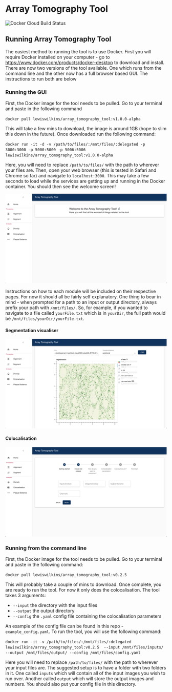 # Array Tomography Tool
![Docker Cloud Build Status](https://img.shields.io/docker/cloud/build/lewiswilkins/array_tomography_tool)
## Running Array Tomography Tool 

The easiest method to running the tool is to use Docker. First you will require
Docker installed on your computer - go to
https://www.docker.com/products/docker-desktop to download and install. There
are now two versions of the tool available. One which runs from the command line
and the other now has a full browser based GUI. The instructions to run both are
below

### Running the GUI

First, the Docker image for the tool needs to be pulled. Go to your terminal and
paste in the following command


`docker pull lewiswilkins/array_tomography_tool:v1.0.0-alpha`

This will take a few mins to download, the image is around 1GB (hope to slim this down in
the future). Once downloaded run the following command:

`docker run -it -d -v /path/to/files/:/mnt/files/:delegated -p 3000:3000 -p
5000:5000 -p 5006:5006 lewiswilkins/array_tomography_tool:v1.0.0-alpha`

Here, you will need to replace `/path/to/files/` with the path to wherever your
files are.
Then, open your web browser (this is tested in Safari and Chrome so far) and
navigate to `localhost:3000`. This may take a few seconds to load while the
services are getting up and running in the Docker container. You should then see
the welcome screen! 

![Home page](images/home.png?raw=true "Home page")

Instructions on how to each module will be included on their respective pages.
For now it should all be fairly self explanatory. One thing to bear in mind -
when prompted for a path to an input or output directory, always prefix your
path with `/mnt/files/`. So, for example, if you wanted to navigate to a file
called `yourFile.txt` which is in `yourDir`, the full path would be
`/mnt/files/yourDir/yourFile.txt`.

#### Segmentation visualiser
![Segmentation visualiser](images/segment_visualiser.png?raw=true "Segmentation visualiser")

#### Colocalisation
![Colocalisation](images/coloc.png?raw=true "Colocalisation")


### Running from the command line

First, the Docker image for the tool needs to be pulled. Go to your terminal and
paste in the following command:


`docker pull lewiswilkins/array_tomography_tool:v0.2.5`


This will probably take a couple of mins to download. Once complete, you are
ready to run the tool. For now it only does the colocalisation. The tool takes 3
arguments:
- `--input` the directory with the input files 
- `--output` the output directory
- `--config` the `.yaml` config file containing the colocalisation parameters

An example of the config file can be found in this repo - `example_config.yaml`.
To run the tool, you will use the following command:


`docker run -it -v /path/to/files/:/mnt/files/:delegated lewiswilkins/array_tomography_tool:v0.2.5  --input
/mnt/files/inputs/ --output /mnt/files/output/ --config /mnt/files/config.yaml`

Here you will need to replace `/path/to/files/` with the path to wherever your
input files are. The suggested setup is to have a folder with two folders in it.
One called `inputs` which will contain all of the input images you wish to run
over. Another called `output` which will store the output images and numbers.
You should also put your config file in this directory.


